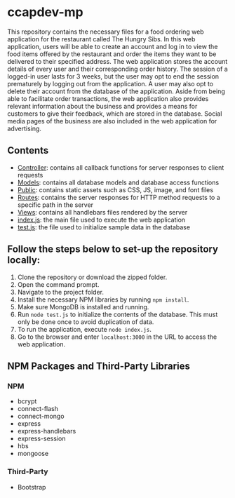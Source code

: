 # ccapdev-mp
This repository contains the necessary files for a food ordering web application for the restaurant called The Hungry Sibs. In this web application, users will be able to create an account and log in to view the food items offered by the restaurant and order the items they want to be delivered to their specified address. The web application stores the account details of every user and their corresponding order history. The session of a logged-in user lasts for 3 weeks, but the user may opt to end the session prematurely by logging out from the application. A user may also opt to delete their account from the database of the application. Aside from being able to facilitate order transactions, the web application also provides relevant information about the business and provides a means for customers to give their feedback, which are stored in the database. Social media pages of the business are also included in the web application for advertising.

## Contents
- [Controller](https://github.com/hannahrfong/ccapdev-mp/tree/main/controllers): contains all callback functions for server responses to client requests
- [Models](https://github.com/hannahrfong/ccapdev-mp/tree/main/models): contains all database models and database access functions
- [Public](https://github.com/hannahrfong/ccapdev-mp/tree/main/public): contains static assets such as CSS, JS, image, and font files
- [Routes](https://github.com/hannahrfong/ccapdev-mp/tree/main/routes): contains the server responses for HTTP method requests to a specific path in the server
- [Views](https://github.com/hannahrfong/ccapdev-mp/tree/main/views): contains all handlebars files rendered by the server
- [index.js](https://github.com/hannahrfong/ccapdev-mp/blob/main/index.js): the main file used to execute the web application
- [test.js](https://github.com/hannahrfong/ccapdev-mp/blob/main/test.js): the file used to initialize sample data in the database

## Follow the steps below to set-up the repository locally:
1. Clone the repository or download the zipped folder.
2. Open the command prompt.
3. Navigate to the project folder.
4. Install the necessary NPM libraries by running `npm install`.
4. Make sure MongoDB is installed and running.
5. Run `node test.js` to initialize the contents of the database. This must only be done once to avoid duplication of data.
6. To run the application, execute `node index.js`.
7. Go to the browser and enter `localhost:3000` in the URL to access the web application.

## NPM Packages and Third-Party Libraries
### NPM
- bcrypt
- connect-flash
- connect-mongo
- express
- express-handlebars
- express-session
- hbs
- mongoose
### Third-Party
- Bootstrap
